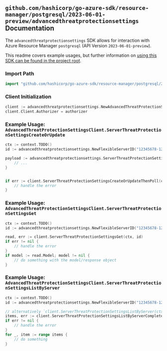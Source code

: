 
## `github.com/hashicorp/go-azure-sdk/resource-manager/postgresql/2023-06-01-preview/advancedthreatprotectionsettings` Documentation

The `advancedthreatprotectionsettings` SDK allows for interaction with Azure Resource Manager `postgresql` (API Version `2023-06-01-preview`).

This readme covers example usages, but further information on [using this SDK can be found in the project root](https://github.com/hashicorp/go-azure-sdk/tree/main/docs).

### Import Path

```go
import "github.com/hashicorp/go-azure-sdk/resource-manager/postgresql/2023-06-01-preview/advancedthreatprotectionsettings"
```


### Client Initialization

```go
client := advancedthreatprotectionsettings.NewAdvancedThreatProtectionSettingsClientWithBaseURI("https://management.azure.com")
client.Client.Authorizer = authorizer
```


### Example Usage: `AdvancedThreatProtectionSettingsClient.ServerThreatProtectionSettingsCreateOrUpdate`

```go
ctx := context.TODO()
id := advancedthreatprotectionsettings.NewFlexibleServerID("12345678-1234-9876-4563-123456789012", "example-resource-group", "flexibleServerName")

payload := advancedthreatprotectionsettings.ServerThreatProtectionSettingsModel{
	// ...
}


if err := client.ServerThreatProtectionSettingsCreateOrUpdateThenPoll(ctx, id, payload); err != nil {
	// handle the error
}
```


### Example Usage: `AdvancedThreatProtectionSettingsClient.ServerThreatProtectionSettingsGet`

```go
ctx := context.TODO()
id := advancedthreatprotectionsettings.NewFlexibleServerID("12345678-1234-9876-4563-123456789012", "example-resource-group", "flexibleServerName")

read, err := client.ServerThreatProtectionSettingsGet(ctx, id)
if err != nil {
	// handle the error
}
if model := read.Model; model != nil {
	// do something with the model/response object
}
```


### Example Usage: `AdvancedThreatProtectionSettingsClient.ServerThreatProtectionSettingsListByServer`

```go
ctx := context.TODO()
id := advancedthreatprotectionsettings.NewFlexibleServerID("12345678-1234-9876-4563-123456789012", "example-resource-group", "flexibleServerName")

// alternatively `client.ServerThreatProtectionSettingsListByServer(ctx, id)` can be used to do batched pagination
items, err := client.ServerThreatProtectionSettingsListByServerComplete(ctx, id)
if err != nil {
	// handle the error
}
for _, item := range items {
	// do something
}
```
